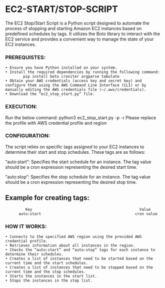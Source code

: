 # EC2-START/STOP-SCRIPT

The EC2 Stop/Start Script is a Python script designed to automate the process of stopping and starting Amazon EC2 instances based on predefined schedules by tags. It utilizes the Boto library to interact with the EC2 service and provides a convenient way to manage the state of your EC2 instances.

### PREREQUISTES: 
    • Ensure you have Python installed on your system.
    • Install the required dependencies by running the following command:
            pip install boto croniter argparse tabulate
    • Obtain your AWS credentials (access key and secret key) and configure them using the AWS Command Line Interface (CLI) or by manually editing the AWS credentials file (~/.aws/credentials).
    • Download the “ec2_stop_start.py” file.

### EXECUTION:
Run the below command:
            python3 ec2_stop_start.py -p <profile> -r <region>
Please replace the profile with AWS credential profile and region

### CONFIGURATION:
The script relies on specific tags assigned to your EC2 instances to determine their start and stop schedules. These tags are as follows:

   “auto:start”: Specifies the start schedule for an instance. The tag value should be a cron expression representing the desired start time.

   “auto:stop”: Specifies the stop schedule for an instance. The tag value should be a cron expression representing the desired stop time.

## Example for creating tags:
             Key                                                Value
          auto:start                                          cron value
 
### HOW IT WORKS:
    • Connects to the specified AWS region using the provided AWS credential profile.
    • Retrieves information about all instances in the region.
    • Checks the “auto:start” and “auto:stop” tags for each instance to determine their schedules.
    • Creates a list of instances that need to be started based on the current time and the start schedules.
    • Creates a list of instances that need to be stopped based on the current time and the stop schedules.
    • Starts the instances in the start list.
    • Stops the instances in the stop list.

